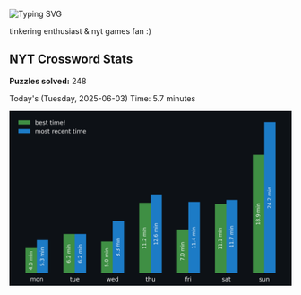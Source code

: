 ![Typing SVG](https://readme-typing-svg.demolab.com?font=Fira+Code&size=16&pause=700&color=FFFFFF&width=435&lines=hi+i'm+aimee!;nice+to+see+you+here!)

tinkering enthusiast & nyt games fan :)
<!-- START NYT-STATS -->
## NYT Crossword Stats
**Puzzles solved:** 248

Today's (Tuesday, 2025-06-03) Time: 5.7 minutes


![Solve Times](./nyt_stats_graph.png)
<!-- END NYT-STATS -->
